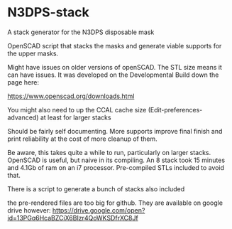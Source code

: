 # N3DPS-stack
A stack generator for the N3DPS disposable mask

OpenSCAD script that stacks the masks and generate viable supports for the upper masks.

Might have issues on older versions of openSCAD. The STL size means it can have issues. It was developed on the Developmental Build down the page here:

https://www.openscad.org/downloads.html

You might also need to up the CCAL cache size (Edit-preferences-advanced) at least for larger stacks 

Should be fairly self documenting. More supports improve final finish and print reliability at the cost of more cleanup of them.

Be aware, this takes quite a while to run, particularly on larger stacks. OpenSCAD is useful, but naive in its compiling. An 8 stack took 15 minutes and 4.1Gb of ram on an i7 processor. Pre-compiled STLs included to avoid that.

There is a script to generate a bunch of stacks also included

the pre-rendered files are too big for github. They are available on google drive however:
https://drive.google.com/open?id=13PGq6HcaBZCiX6BIzr4QoWKSDfrXC8Jf
